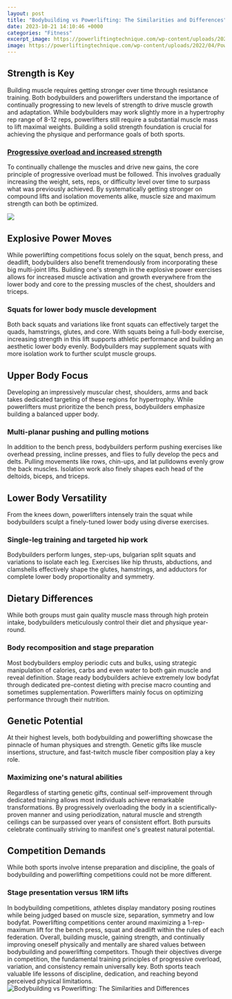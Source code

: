 ```yaml
---
layout: post
title: "Bodybuilding vs Powerlifting: The Similarities and Differences"
date: 2023-10-21 14:10:46 +0000
categories: "Fitness"
excerpt_image: https://powerliftingtechnique.com/wp-content/uploads/2022/04/Powerlifting-vs.-Powerbuilding.jpg
image: https://powerliftingtechnique.com/wp-content/uploads/2022/04/Powerlifting-vs.-Powerbuilding.jpg
---
```


## Strength is Key
Building muscle requires getting stronger over time through resistance training. Both bodybuilders and powerlifters understand the importance of continually progressing to new levels of strength to drive muscle growth and adaptation. While bodybuilders may work slightly more in a hypertrophy rep range of 8-12 reps, powerlifters still require a substantial muscle mass to lift maximal weights. Building a solid strength foundation is crucial for achieving the physique and performance goals of both sports.
### [Progressive overload and increased strength](https://store.fi.io.vn/los-angeles-best-mom-best-mom-mothers-day-los-angeles-city645-t-shirt) 
To continually challenge the muscles and drive new gains, the core principle of progressive overload must be followed. This involves gradually increasing the weight, sets, reps, or difficulty level over time to surpass what was previously achieved. By systematically getting stronger on compound lifts and isolation movements alike, muscle size and maximum strength can both be optimized.

![](https://www.superbadassworkouts.com/wp-content/uploads/2016/10/Powerlifting-Title-1.jpg)
## Explosive Power Moves 
While powerlifting competitions focus solely on the squat, bench press, and deadlift, bodybuilders also benefit tremendously from incorporating these big multi-joint lifts. Building one's strength in the explosive power exercises allows for increased muscle activation and growth everywhere from the lower body and core to the pressing muscles of the chest, shoulders and triceps. 
### **Squats for lower body muscle development**
Both back squats and variations like front squats can effectively target the quads, hamstrings, glutes, and core. With squats being a full-body exercise, increasing strength in this lift supports athletic performance and building an aesthetic lower body evenly. Bodybuilders may supplement squats with more isolation work to further sculpt muscle groups.
## Upper Body Focus 
Developing an impressively muscular chest, shoulders, arms and back takes dedicated targeting of these regions for hypertrophy. While powerlifters must prioritize the bench press, bodybuilders emphasize building a balanced upper body.
### **Multi-planar pushing and pulling motions**
In addition to the bench press, bodybuilders perform pushing exercises like overhead pressing, incline presses, and flies to fully develop the pecs and delts. Pulling movements like rows, chin-ups, and lat pulldowns evenly grow the back muscles. Isolation work also finely shapes each head of the deltoids, biceps, and triceps.
## Lower Body Versatility  
From the knees down, powerlifters intensely train the squat while bodybuilders sculpt a finely-tuned lower body using diverse exercises. 
### **Single-leg training and targeted hip work**  
Bodybuilders perform lunges, step-ups, bulgarian split squats and variations to isolate each leg. Exercises like hip thrusts, abductions, and clamshells effectively shape the glutes, hamstrings, and adductors for complete lower body proportionality and symmetry.
## Dietary Differences
While both groups must gain quality muscle mass through high protein intake, bodybuilders meticulously control their diet and physique year-round.
### **Body recomposition and stage preparation**
Most bodybuilders employ periodic cuts and bulks, using strategic manipulation of calories, carbs and even water to both gain muscle and reveal definition. Stage ready bodybuilders achieve extremely low bodyfat through dedicated pre-contest dieting with precise macro counting and sometimes supplementation. Powerlifters mainly focus on optimizing performance through their nutrition.
## Genetic Potential 
At their highest levels, both bodybuilding and powerlifting showcase the pinnacle of human physiques and strength. Genetic gifts like muscle insertions, structure, and fast-twitch muscle fiber composition play a key role.
### **Maximizing one's natural abilities**  
Regardless of starting genetic gifts, continual self-improvement through dedicated training allows most individuals achieve remarkable transformations. By progressively overloading the body in a scientifically-proven manner and using periodization, natural muscle and strength ceilings can be surpassed over years of consistent effort. Both pursuits celebrate continually striving to manifest one's greatest natural potential.
## Competition Demands
While both sports involve intense preparation and discipline, the goals of bodybuilding and powerlifting competitions could not be more different. 
### **Stage presentation versus 1RM lifts**
In bodybuilding competitions, athletes display mandatory posing routines while being judged based on muscle size, separation, symmetry and low bodyfat. Powerlifting competitions center around maximizing a 1-rep-maximum lift for the bench press, squat and deadlift within the rules of each federation.
Overall, building muscle, gaining strength, and continually improving oneself physically and mentally are shared values between bodybuilding and powerlifting competitors. Though their objectives diverge in competition, the fundamental training principles of progressive overload, variation, and consistency remain universally key. Both sports teach valuable life lessons of discipline, dedication, and reaching beyond perceived physical limitations.
![Bodybuilding vs Powerlifting: The Similarities and Differences](https://powerliftingtechnique.com/wp-content/uploads/2022/04/Powerlifting-vs.-Powerbuilding.jpg)